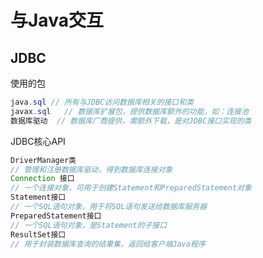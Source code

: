 # 与Java交互

## JDBC

使用的包

```java
java.sql // 所有与JDBC访问数据库相关的接口和类
javax.sql	// 数据库扩展包，提供数据库额外的功能，如：连接池
数据库驱动  // 数据库厂商提供，需额外下载，是对JDBC接口实现的类
```

JDBC核心API

```java
DriverManager类
// 管理和注册数据库驱动，得到数据库连接对象
Connection 接口
// 一个连接对象，可用于创建Statement和PreparedStatement对象
Statement接口
// 一个SQL语句对象，用于将SQL语句发送给数据库服务器
PreparedStatement接口
// 一个SQL语句对象，是Statement的子接口
ResultSet接口
// 用于封装数据库查询的结果集，返回给客户端Java程序
```

